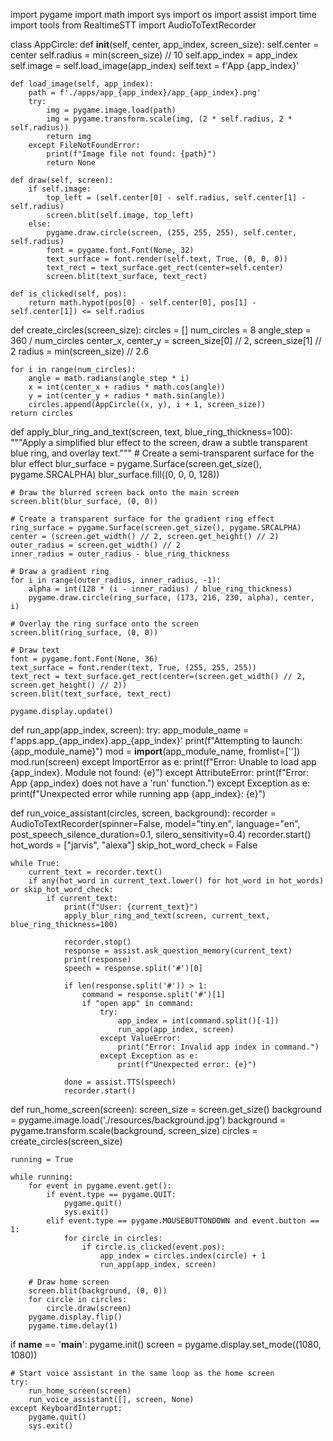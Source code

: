 import pygame
import math
import sys
import os
import assist
import time
import tools
from RealtimeSTT import AudioToTextRecorder


class AppCircle:
    def __init__(self, center, app_index, screen_size):
        self.center = center
        self.radius = min(screen_size) // 10
        self.app_index = app_index
        self.image = self.load_image(app_index)
        self.text = f'App {app_index}'

    def load_image(self, app_index):
        path = f'./apps/app_{app_index}/app_{app_index}.png'
        try:
            img = pygame.image.load(path)
            img = pygame.transform.scale(img, (2 * self.radius, 2 * self.radius))
            return img
        except FileNotFoundError:
            print(f"Image file not found: {path}")
            return None

    def draw(self, screen):
        if self.image:
            top_left = (self.center[0] - self.radius, self.center[1] - self.radius)
            screen.blit(self.image, top_left)
        else:
            pygame.draw.circle(screen, (255, 255, 255), self.center, self.radius)
            font = pygame.font.Font(None, 32)
            text_surface = font.render(self.text, True, (0, 0, 0))
            text_rect = text_surface.get_rect(center=self.center)
            screen.blit(text_surface, text_rect)

    def is_clicked(self, pos):
        return math.hypot(pos[0] - self.center[0], pos[1] - self.center[1]) <= self.radius


def create_circles(screen_size):
    circles = []
    num_circles = 8
    angle_step = 360 / num_circles
    center_x, center_y = screen_size[0] // 2, screen_size[1] // 2
    radius = min(screen_size) // 2.6

    for i in range(num_circles):
        angle = math.radians(angle_step * i)
        x = int(center_x + radius * math.cos(angle))
        y = int(center_y + radius * math.sin(angle))
        circles.append(AppCircle((x, y), i + 1, screen_size))
    return circles


def apply_blur_ring_and_text(screen, text, blue_ring_thickness=100):
    """Apply a simplified blur effect to the screen, draw a subtle transparent blue ring, and overlay text."""
    # Create a semi-transparent surface for the blur effect
    blur_surface = pygame.Surface(screen.get_size(), pygame.SRCALPHA)
    blur_surface.fill((0, 0, 0, 128))

    # Draw the blurred screen back onto the main screen
    screen.blit(blur_surface, (0, 0))

    # Create a transparent surface for the gradient ring effect
    ring_surface = pygame.Surface(screen.get_size(), pygame.SRCALPHA)
    center = (screen.get_width() // 2, screen.get_height() // 2)
    outer_radius = screen.get_width() // 2
    inner_radius = outer_radius - blue_ring_thickness

    # Draw a gradient ring
    for i in range(outer_radius, inner_radius, -1):
        alpha = int(128 * (i - inner_radius) / blue_ring_thickness)
        pygame.draw.circle(ring_surface, (173, 216, 230, alpha), center, i)

    # Overlay the ring surface onto the screen
    screen.blit(ring_surface, (0, 0))

    # Draw text
    font = pygame.font.Font(None, 36)
    text_surface = font.render(text, True, (255, 255, 255))
    text_rect = text_surface.get_rect(center=(screen.get_width() // 2, screen.get_height() // 2))
    screen.blit(text_surface, text_rect)

    pygame.display.update()


def run_app(app_index, screen):
    try:
        app_module_name = f'apps.app_{app_index}.app_{app_index}'
        print(f"Attempting to launch: {app_module_name}")
        mod = __import__(app_module_name, fromlist=[''])
        mod.run(screen)
    except ImportError as e:
        print(f"Error: Unable to load app {app_index}. Module not found: {e}")
    except AttributeError:
        print(f"Error: App {app_index} does not have a 'run' function.")
    except Exception as e:
        print(f"Unexpected error while running app {app_index}: {e}")


def run_voice_assistant(circles, screen, background):
    recorder = AudioToTextRecorder(spinner=False, model="tiny.en", language="en",
                                   post_speech_silence_duration=0.1, silero_sensitivity=0.4)
    recorder.start()
    hot_words = ["jarvis", "alexa"]
    skip_hot_word_check = False

    while True:
        current_text = recorder.text()
        if any(hot_word in current_text.lower() for hot_word in hot_words) or skip_hot_word_check:
            if current_text:
                print(f"User: {current_text}")
                apply_blur_ring_and_text(screen, current_text, blue_ring_thickness=100)

                recorder.stop()
                response = assist.ask_question_memory(current_text)
                print(response)
                speech = response.split('#')[0]

                if len(response.split('#')) > 1:
                    command = response.split('#')[1]
                    if "open app" in command:
                        try:
                            app_index = int(command.split()[-1])
                            run_app(app_index, screen)
                        except ValueError:
                            print("Error: Invalid app index in command.")
                        except Exception as e:
                            print(f"Unexpected error: {e}")

                done = assist.TTS(speech)
                recorder.start()


def run_home_screen(screen):
    screen_size = screen.get_size()
    background = pygame.image.load('./resources/background.jpg')
    background = pygame.transform.scale(background, screen_size)
    circles = create_circles(screen_size)

    running = True

    while running:
        for event in pygame.event.get():
            if event.type == pygame.QUIT:
                pygame.quit()
                sys.exit()
            elif event.type == pygame.MOUSEBUTTONDOWN and event.button == 1:
                for circle in circles:
                    if circle.is_clicked(event.pos):
                        app_index = circles.index(circle) + 1
                        run_app(app_index, screen)

        # Draw home screen
        screen.blit(background, (0, 0))
        for circle in circles:
            circle.draw(screen)
        pygame.display.flip()
        pygame.time.delay(1)


if __name__ == '__main__':
    pygame.init()
    screen = pygame.display.set_mode((1080, 1080))

    # Start voice assistant in the same loop as the home screen
    try:
        run_home_screen(screen)
        run_voice_assistant([], screen, None)
    except KeyboardInterrupt:
        pygame.quit()
        sys.exit()


